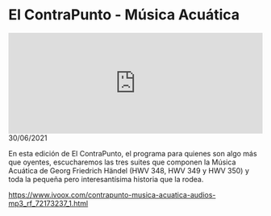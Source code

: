 #  El ContraPunto - Música Acuática
<iframe id='audio_88903085' frameborder='0' allowfullscreen='' scrolling='no' height='200' style='width:100%;' src='https://www.ivoox.com/player_ej_72173237_6_1.html' loading='lazy'></iframe>30/06/2021

En esta edición de El ContraPunto, el programa para quienes son algo más que oyentes, escucharemos las tres suites que componen la Música Acuática de Georg Friedrich Händel (HWV 348, HWV 349 y HWV 350) y toda la pequeña pero interesantísima historia que la rodea. 

 

https://www.ivoox.com/contrapunto-musica-acuatica-audios-mp3_rf_72173237_1.html

